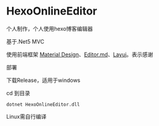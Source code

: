 # HexoOnlineEditor
个人制作，个人使用hexo博客编辑器

基于.Net5 MVC

使用前端框架 [Material Design](https://materializecss.com/about.html)、[Editor.md](https://pandao.github.io/editor.md/index.html)、[Layui](https://www.layui.com/)。表示感谢

部署

下载Release，适用于windows

cd 到目录

```
dotnet HexoOnlineEditor.dll
```

Linux需自行编译

